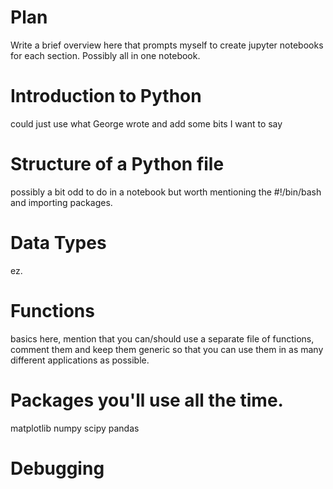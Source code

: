 # Plan 

Write a brief overview here that prompts myself to create jupyter notebooks for each section. Possibly all in one notebook.


# Introduction to Python

could just use what George wrote and add some bits I want to say 

# Structure of a Python file 

possibly a bit odd to do in a notebook but worth mentioning the #!/bin/bash  and importing packages.

# Data Types 

ez.

# Functions

basics here, mention that you can/should use a separate file of functions, comment them and keep them generic so that you can use them in as many different applications as possible. 

# Packages you'll use all the time.

matplotlib numpy scipy pandas 


# Debugging

